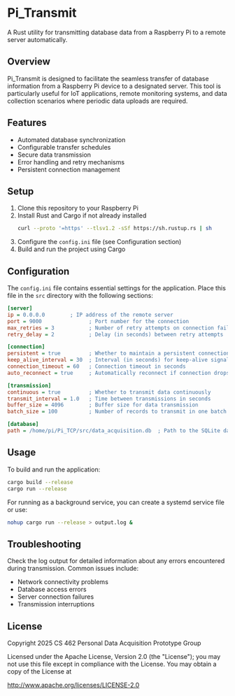 # Pi_Transmit

A Rust utility for transmitting database data from a Raspberry Pi to a remote server automatically.

## Overview

Pi_Transmit is designed to facilitate the seamless transfer of database information from a Raspberry Pi device to a designated server. This tool is particularly useful for IoT applications, remote monitoring systems, and data collection scenarios where periodic data uploads are required.

## Features

- Automated database synchronization
- Configurable transfer schedules
- Secure data transmission
- Error handling and retry mechanisms
- Persistent connection management

## Setup

1. Clone this repository to your Raspberry Pi
2. Install Rust and Cargo if not already installed
   ```bash
   curl --proto '=https' --tlsv1.2 -sSf https://sh.rustup.rs | sh
   ```
3. Configure the `config.ini` file (see Configuration section)
4. Build and run the project using Cargo

## Configuration

The `config.ini` file contains essential settings for the application. Place this file in the `src` directory with the following sections:

```ini
[server]
ip = 0.0.0.0        ; IP address of the remote server
port = 9000               ; Port number for the connection
max_retries = 3           ; Number of retry attempts on connection failure
retry_delay = 2           ; Delay (in seconds) between retry attempts

[connection]
persistent = true         ; Whether to maintain a persistent connection
keep_alive_interval = 30  ; Interval (in seconds) for keep-alive signals
connection_timeout = 60   ; Connection timeout in seconds
auto_reconnect = true     ; Automatically reconnect if connection drops

[transmission]
continuous = true         ; Whether to transmit data continuously
transmit_interval = 1.0   ; Time between transmissions in seconds
buffer_size = 4096        ; Buffer size for data transmission
batch_size = 100          ; Number of records to transmit in one batch

[database]
path = /home/pi/Pi_TCP/src/data_acquisition.db  ; Path to the SQLite database file
```

## Usage

To build and run the application:

```bash
cargo build --release
cargo run --release
```

For running as a background service, you can create a systemd service file or use:

```bash
nohup cargo run --release > output.log &
```

## Troubleshooting

Check the log output for detailed information about any errors encountered during transmission. Common issues include:
- Network connectivity problems
- Database access errors
- Server connection failures
- Transmission interruptions

## License

Copyright 2025 CS 462 Personal Data Acquisition Prototype Group

Licensed under the Apache License, Version 2.0 (the "License");
you may not use this file except in compliance with the License.
You may obtain a copy of the License at

http://www.apache.org/licenses/LICENSE-2.0

